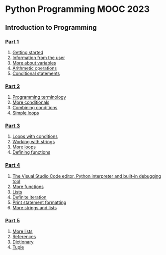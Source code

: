 # Python Programming MOOC 2023
## Introduction to Programming
### [Part 1](https://github.com/antoniolopez7217/Python_Programming_MOOC/tree/main/part1)
1. [Getting started](https://github.com/antoniolopez7217/Python_Programming_MOOC/tree/main/part1/1.%20Getting%20started)
2. [Information from the user](https://github.com/antoniolopez7217/Python_Programming_MOOC/tree/main/part1/2.%20Information%20from%20the%20user)
3. [More about variables](https://github.com/antoniolopez7217/Python_Programming_MOOC/tree/main/part1/3.%20More%20about%20variables)
4. [Arithmetic operations](https://github.com/antoniolopez7217/Python_Programming_MOOC/tree/main/part1/4.%20Arithmetic%20operations)
5. [Conditional statements](https://github.com/antoniolopez7217/Python_Programming_MOOC/tree/main/part1/5.%20Conditional%20statements)

### [Part 2](https://github.com/antoniolopez7217/Python_Programming_MOOC/tree/main/part2)
1. [Programming terminology](https://github.com/antoniolopez7217/Python_Programming_MOOC/tree/main/part2/1.%20Programming%20terminology)
2. [More conditionals](https://github.com/antoniolopez7217/Python_Programming_MOOC/tree/main/part2/2.%20More%20conditionals)
3. [Combining conditions](https://github.com/antoniolopez7217/Python_Programming_MOOC/tree/main/part2/3.%20Combining%20conditions)
4. [Simple loops](https://github.com/antoniolopez7217/Python_Programming_MOOC/tree/main/part2/4.%20Simple%20loops)

### [Part 3](https://github.com/antoniolopez7217/Python_Programming_MOOC/tree/main/part3)
1. [Loops with conditions](https://github.com/antoniolopez7217/Python_Programming_MOOC/tree/main/part3/1.%20Loops%20with%20conditions)
2. [Working with strings](https://github.com/antoniolopez7217/Python_Programming_MOOC/tree/main/part3/2.%20Working%20with%20strings)
3. [More loops](https://github.com/antoniolopez7217/Python_Programming_MOOC/tree/main/part3/3.%20More%20loops)
4. [Defining functions](https://github.com/antoniolopez7217/Python_Programming_MOOC/tree/main/part3/4.%20Defining%20functions)

### [Part 4](https://github.com/antoniolopez7217/Python_Programming_MOOC/tree/main/part4)
1. [The Visual Studio Code editor, Python interpreter and built-in debugging tool](https://github.com/antoniolopez7217/Python_Programming_MOOC/tree/main/part4/1.%20The%20Visual%20Studio%20Code%20editor%2C%20Python%20interpreter%20and%20built-in%20debugging%20tool)
2. [More functions](https://github.com/antoniolopez7217/Python_Programming_MOOC/tree/main/part4/2.%20More%20functions)
3. [Lists](https://github.com/antoniolopez7217/Python_Programming_MOOC/tree/main/part4/3.%20Lists)
4. [Definite iteration](https://github.com/antoniolopez7217/Python_Programming_MOOC/tree/main/part4/4.%20Definite%20iteration)
5. [Print statement formatting](https://github.com/antoniolopez7217/Python_Programming_MOOC/tree/main/part4/5.%20Print%20statement%20formatting)
6. [More strings and lists](https://github.com/antoniolopez7217/Python_Programming_MOOC/tree/main/part4/6.%20More%20strings%20and%20lists)

### [Part 5](https://github.com/antoniolopez7217/Python_Programming_MOOC/tree/main/part5)
1. [More lists]()
2. [References]()
3. [Dictionary]()
4. [Tuple]()